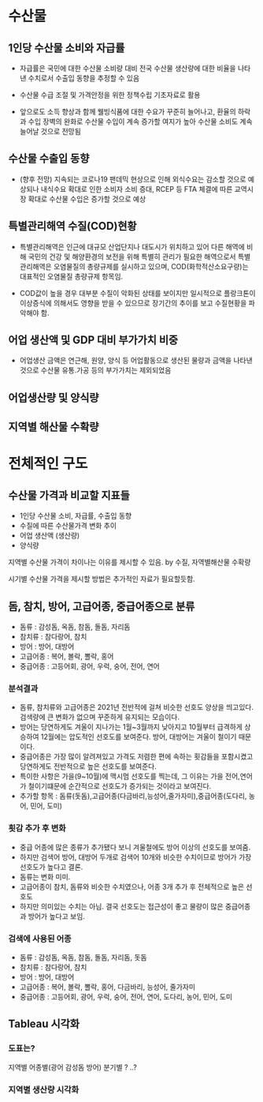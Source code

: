 # 수산물

## 1인당 수산물 소비와 자급률
- 자급률은 국민에 대한 수산물 소비량 대비 전국 수산물 생산량에 대한 비율을 나타낸 수치로서 수출입 동향을 추정할 수 있음

- 수산물 수급 조절 및 가격안정을 위한 정책수립 기초자료로 활용

- 앞으로도 소득 향상과 함께 웰빙식품에 대한 수요가 꾸준히 늘어나고, 환율의 하락과 수입 장벽의 완화로 수산물 수입이 계속 증가할 여지가 높아 수산물 소비도 계속 늘어날 것으로 전망됨


##  수산물 수출입 동향
- (향후 전망) 지속되는 코로나19 팬데믹 현상으로 인해 외식수요는 감소할 것으로 예상되나 내식수요 확대로 인한 소비자 소비 증대, RCEP 등 FTA 체결에 따른 교역시장 확대로 수산물 수입은 증가할 것으로 예상

## 특별관리해역 수질(COD)현황
 - 특별관리해역은 인근에 대규모 산업단지나 대도시가 위치하고 있어 다른 해역에 비해 국민의 건강 및 해양환경의 보전을 위해 특별히 관리가 필요한 해역으로서 특별관리해역은 오염물질의 총량규제를 실시하고 있으며, COD(화학적산소요구량)는 대표적인 오염물질 총량규제 항목임.

 - COD값이 높을 경우 대부분 수질이 악화된 상태를 보이지만 일시적으로 플랑크톤이 이상증식에 의해서도 영향을 받을 수 있으므로 장기간의 추이를 보고 수질현황을 파악해야 함.

## 어업 생산액 및 GDP 대비 부가가치 비중
- 어업생산 금액은 연근해, 원양, 양식 등 어업활동으로 생산된 물량과 금액을 나타낸 것으로 수산물 유통.가공 등의 부가가치는 제외되었음

## 어업생산량 및 양식량 

## 지역별 해산물 수확량




# 전체적인 구도

## 수산물 가격과 비교할 지표들
- 1인당 수산물 소비, 자급률, 수출입 동향
- 수질에 따른 수산물가격 변화 추이
- 어업 생산액 (생산량)
- 양식량

지역별 수산물 가격이 차이나는 이유를 제시할 수 있음.
by 수질, 자역별해산물 수확량

시기별 수산물 가격을 제시할 방법은 추가적인 자료가 필요할듯함. 

## 돔, 참치, 방어, 고급어종, 중급어종으로 분류
- 돔류 : 감성돔, 옥돔, 참돔, 돌돔, 자리돔
- 참치류 : 참다랑어, 참치
- 방어 : 방어, 대방어
- 고급어종 : 복어, 볼락, 뽈락, 홍어
- 중급어종 : 고등어회, 광어, 우럭, 숭어, 전어, 연어

### 분석결과
- 돔류, 참치류와 고급어종은 2021년 전반적에 걸쳐 비슷한 선호도 양상을 띄고있다. 검색량에 큰 변화가 없으며 꾸준하게 유지되는 모습이다.
- 방어는 당연하게도 겨울이 지나가는 1월~3월까지 낮아지고 10월부터 급격하게 상승하여 12월에는 압도적인 선호도를 보여준다. 방어, 대방어는 겨울이 철이기 때문이다.
- 중급어종은 가장 많이 알려져있고 가격도 저렴한 편에 속하는 횟감들을 포함시켰고 당연하게도 전반적으로 높은 선호도를 보여준다.
- 특이한 사항은 가을(9~10월)에 맥시멈 선호도를 찍는데, 그 이유는 가을 전어,연어가 철이기떄문에 순간적으로 선호도가 증가되는 것이라고 보여진다.
- 추가할 항목 : 돔류(돗돔),고급어종(다금바리,능성어,줄가자미),중급어종(도다리, 농어, 민어, 도미)

### 횟감 추가 후 변화
- 중급 어종에 많은 종류가 추가됐다 보니 겨울철에도 방어 이상의 선호도를 보여줌.
- 하지만 검색어 방어, 대방어 두개로 검색어 10개와 비슷한 수치이므로 방어가 가장 선호도가 높다고 결론.
- 돔류는 변화 미미.
- 고급어종이 참치, 돔류와 비슷한 수치였으나, 어종 3개 추가 후 전체적으로 높은 선호도
- 하지만 의미있는 수치는 아님. 결국 선호도는 접근성이 좋고 물량이 많은 중급어종과 방어가 높다고 보임.

### 검색에 사용된 어종
- 돔류 : 감성돔, 옥돔, 참돔, 돌돔, 자리돔, 돗돔
- 참치류 : 참다랑어, 참치
- 방어 : 방어, 대방어
- 고급어종 : 복어, 볼락, 뽈락, 홍어, 다금바리, 능성어, 줄가자미
- 중급어종 : 고등어회, 광어, 우럭, 숭어, 전어, 연어, 도다리, 농어, 민어, 도미


## Tableau 시각화

### 도표는?
지역별 어종별(광어 감성돔 방어) 분기별 ?
..?

### 지역별 생산량 시각화 